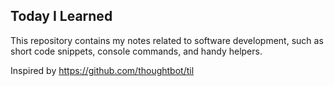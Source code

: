 ## Today I Learned
This repository contains my notes related to software development, such as short code snippets, console commands, and handy helpers.

Inspired by https://github.com/thoughtbot/til